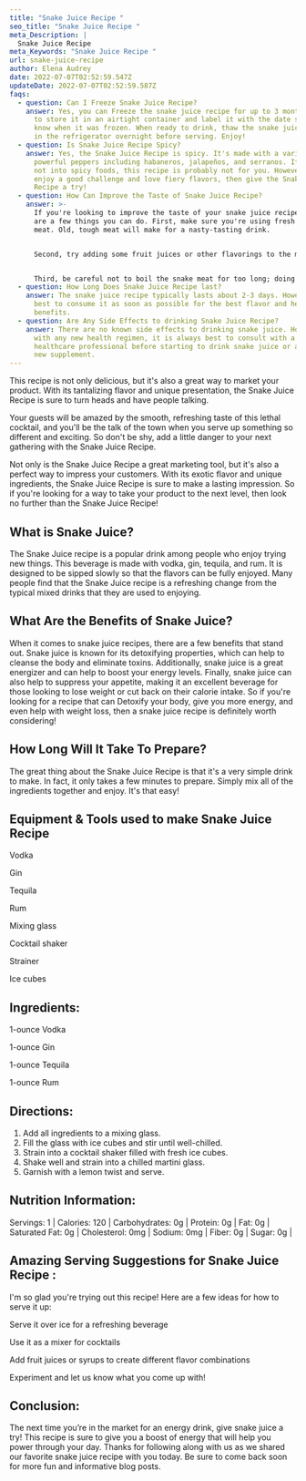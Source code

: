 ```yaml
---
title: "Snake Juice Recipe "
seo_title: "Snake Juice Recipe "
meta_Description: |
  Snake Juice Recipe 
meta_Keywords: "Snake Juice Recipe "
url: snake-juice-recipe
author: Elena Audrey
date: 2022-07-07T02:52:59.547Z
updateDate: 2022-07-07T02:52:59.587Z
faqs:
  - question: Can I Freeze Snake Juice Recipe?
    answer: Yes, you can Freeze the snake juice recipe for up to 3 months. Make sure
      to store it in an airtight container and label it with the date so you
      know when it was frozen. When ready to drink, thaw the snake juice recipe
      in the refrigerator overnight before serving. Enjoy!
  - question: Is Snake Juice Recipe Spicy?
    answer: Yes, the Snake Juice Recipe is spicy. It's made with a variety of
      powerful peppers including habaneros, jalapeños, and serranos. If you're
      not into spicy foods, this recipe is probably not for you. However, if you
      enjoy a good challenge and love fiery flavors, then give the Snake Juice
      Recipe a try!
  - question: How Can Improve the Taste of Snake Juice Recipe?
    answer: >-
      If you're looking to improve the taste of your snake juice recipe, there
      are a few things you can do. First, make sure you're using fresh snake
      meat. Old, tough meat will make for a nasty-tasting drink. 


      Second, try adding some fruit juices or other flavorings to the mix. This will help to mask the natural taste of the snake meat. 


      Third, be careful not to boil the snake meat for too long; doing so will make it tough and rubbery, and that won't do your beverage any favors either. With these tips in mind, we're confident that you'll be able to whip up a delicious batch of snake juice that everyone will enjoy!
  - question: How Long Does Snake Juice Recipe last?
    answer: The snake juice recipe typically lasts about 2-3 days. However, it is
      best to consume it as soon as possible for the best flavor and health
      benefits.
  - question: Are Any Side Effects to drinking Snake Juice Recipe?
    answer: There are no known side effects to drinking snake juice. However, as
      with any new health regimen, it is always best to consult with a
      healthcare professional before starting to drink snake juice or any other
      new supplement.
---
```

This recipe is not only delicious, but it's also a great way to market your product. With its tantalizing flavor and unique presentation, the Snake Juice Recipe is sure to turn heads and have people talking.

Your guests will be amazed by the smooth, refreshing taste of this lethal cocktail, and you'll be the talk of the town when you serve up something so different and exciting. So don't be shy, add a little danger to your next gathering with the Snake Juice Recipe.

Not only is the Snake Juice Recipe a great marketing tool, but it's also a perfect way to impress your customers. With its exotic flavor and unique ingredients, the Snake Juice Recipe is sure to make a lasting impression. So if you're looking for a way to take your product to the next level, then look no further than the Snake Juice Recipe!

## **What is Snake Juice?**

The Snake Juice recipe is a popular drink among people who enjoy trying new things. This beverage is made with vodka, gin, tequila, and rum. It is designed to be sipped slowly so that the flavors can be fully enjoyed. Many people find that the Snake Juice recipe is a refreshing change from the typical mixed drinks that they are used to enjoying.

## **What Are the Benefits of Snake Juice?**

When it comes to snake juice recipes, there are a few benefits that stand out. Snake juice is known for its detoxifying properties, which can help to cleanse the body and eliminate toxins. Additionally, snake juice is a great energizer and can help to boost your energy levels. Finally, snake juice can also help to suppress your appetite, making it an excellent beverage for those looking to lose weight or cut back on their calorie intake. So if you're looking for a recipe that can Detoxify your body, give you more energy, and even help with weight loss, then a snake juice recipe is definitely worth considering!

## **How Long Will It Take To Prepare?**

The great thing about the Snake Juice Recipe is that it's a very simple drink to make. In fact, it only takes a few minutes to prepare. Simply mix all of the ingredients together and enjoy. It's that easy!

## **Equipment & Tools used to make Snake Juice Recipe**

Vodka

Gin

Tequila

Rum

Mixing glass

Cocktail shaker

Strainer

Ice cubes

## **Ingredients:**

1-ounce Vodka

1-ounce Gin

1-ounce Tequila

1-ounce Rum

## **Directions:**

1. Add all ingredients to a mixing glass.
2. Fill the glass with ice cubes and stir until well-chilled.
3. Strain into a cocktail shaker filled with fresh ice cubes.
4. Shake well and strain into a chilled martini glass.
5. Garnish with a lemon twist and serve.

## **Nutrition Information:**

 Servings: 1 | Calories: 120 | Carbohydrates: 0g | Protein: 0g | Fat: 0g | Saturated Fat: 0g | Cholesterol: 0mg | Sodium: 0mg | Fiber: 0g | Sugar: 0g | 

## **Amazing Serving Suggestions for Snake Juice Recipe :**

I'm so glad you're trying out this recipe! Here are a few ideas for how to serve it up:

Serve it over ice for a refreshing beverage 

Use it as a mixer for cocktails 

Add fruit juices or syrups to create different flavor combinations 

Experiment and let us know what you come up with!

## **Conclusion:**

The next time you’re in the market for an energy drink, give snake juice a try! This recipe is sure to give you a boost of energy that will help you power through your day. Thanks for following along with us as we shared our favorite snake juice recipe with you today. Be sure to come back soon for more fun and informative blog posts.